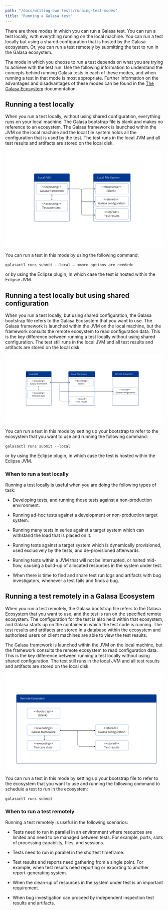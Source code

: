 ```yaml
---
path: "/docs/writing-own-tests/running-test-modes"
title: "Running a Galasa test"
---
```


There are three modes in which you can run a Galasa test. You can run a test locally, with everything running on the local machine. You can run a test locally but using a shared configuration that is hosted by the Galasa ecosystem. Or, you can run a test remotely by submitting the test to run in the Galasa ecosystem. 


The mode in which you choose to run a test depends on what you are trying to achieve with the test run. Use the following information to understand the concepts behind running Galasa tests in each of these modes, and when running a test in that mode is most appropriate. Further information on the advantages and disadvantages of these modes can be found in the <a href=https://galasa.dev/docs/ecosystem> The Galasa Ecosystem</a> documentation. 


## Running a test locally


When you run a test locally, without using shared configuration, everything runs on your local machine. The Galasa bootstrap file is blank and makes no reference to an ecosystem. The Galasa framework is launched within the JVM on the local machine and the local file system holds all the configuration that is used by the test. The test runs in the local JVM and all test results and artifacts are stored on the local disk. 

![running in local mode:](running-local.svg)

You can run a test in this mode by using the following command:

```
galasactl runs submit --local … <more options are needed>
```

or by using the Eclipse plugin, in which case the test is hosted within the Eclipse JVM.


## Running a test locally but using shared configuration

When you run a test locally, but using shared configuration, the Galasa bootstrap file refers to the Galasa Ecosystem that you want to use. The Galasa framework is launched within the JVM on the local machine, but the framework consults the remote ecosystem to read configuration data. This is the key difference between running a test locally without using shared configuration. The test still runs in the local JVM and all test results and artifacts are stored on the local disk. 

![running in local mode with shared configuration:](running-hybrid.svg)

You can run a test in this mode by setting up your bootstrap to refer to the ecosystem that you want to use and running the following command:

```
galasactl runs submit --local 
```

or by using the Eclipse plugin, in which case the test is hosted within the Eclipse JVM.


### When to run a test locally

Running a test locally is useful when you are doing the following types of task:

- Developing tests, and running those tests against a non-production environment.

- Running ad-hoc tests against a development or non-production target system.

- Running many tests in series against a target system which can withstand the load that is placed on it.

- Running tests against a target system which is dynamically provisioned, used exclusively by the tests, and de-provisioned afterwards.

- Running tests within a JVM that will not be interrupted, or halted mid-flow, causing a build-up of allocated resources in the system under test.

- When there is time to find and share test run logs and artifacts with bug investigators, whenever a test fails and finds a bug.


## Running a test remotely in a Galasa Ecosystem

When you run a test remotely, the Galasa bootstrap file refers to the Galasa Ecosystem that you want to use, and the test is run on the specified remote ecosystem.  The configuration for the test is also held within that ecosystem, and Galasa starts up on the container in which the test code is running. The test results and artifacts are stored in a database within the ecosystem and authorised users on client machines are able to view the test results. 

The Galasa framework is launched within the JVM on the local machine, but the framework consults the remote ecosystem to read configuration data. This is the key difference between running a test locally without using shared configuration. The test still runs in the local JVM and all test results and artifacts are stored on the local disk. 

![running remotely:](running-remote.svg)

You can run a test in this mode by setting up your bootstrap file to refer to the ecosystem that you want to use and running the following command to schedule a test to run in the ecosystem:

```
galasactl runs submit
```


### When to run a test remotely

Running a test remotely is useful in the following scenarios:

- Tests need to run in parallel in an environment where resources are limited and need to be managed between tests. For example, ports, slots of processing capability, files, and sessions.

- Tests need to run in parallel in the shortest timeframe. 

- Test results and reports need gathering from a single point. For example, when test results need reporting or exporting to another report-generating system.

- When the clean-up of resources in the system under test is an important requirement.

- When bug investigation can proceed by independent inspection test results and artifacts.


